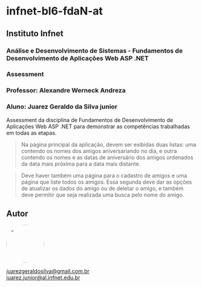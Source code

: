 <h1> infnet-bl6-fdaN-at</h1>
<h2> Instituto Infnet </h2>
<h3> Análise e Desenvolvimento de Sistemas - Fundamentos de Desenvolvimento de Aplicações Web ASP .NET</h3>
<h3> Assessment</h3>
<h3> Professor: Alexandre Werneck Andreza</h3>
<h3> Aluno: Juarez Geraldo da Silva junior</h3>
Assessment da disciplina de Fundamentos de Desenvolvimento de Aplicações Web ASP .NET para demonstrar as competências trabalhadas em todas as etapas.

> Na página principal da aplicação, devem ser exibidas duas listas: uma contendo os nomes dos amigos aniversariando no dia, e outra contendo os nomes e as datas de aniversário dos amigos ordenados da data mais próxima para a data mais distante.

> Deve haver também uma página para o cadastro de amigos e uma página que liste todos os amigos. Essa segunda deve dar as opções de atualizar os dados do amigo ou de deletar o amigo, e também deve permitir que seja realizada uma busca pelo nome do amigo.


## Autor
<img style="border-radius: 50%;" src="https://avatars.githubusercontent.com/u/59578227?v=4" width="100px;"/>

juarezgeraldosilva@gmail.com.br <br>
juarez.junior@al.infnet.edu.br
